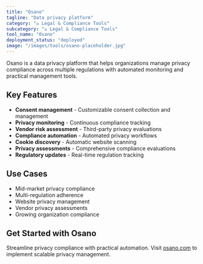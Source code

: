 ```yaml
---
title: "Osano"
tagline: "Data privacy platform"
category: "⚖️ Legal & Compliance Tools"
subcategory: "⚖️ Legal & Compliance Tools"
tool_name: "Osano"
deployment_status: "deployed"
image: "/images/tools/osano-placeholder.jpg"
---
```

Osano is a data privacy platform that helps organizations manage privacy compliance across multiple regulations with automated monitoring and practical management tools.

## Key Features

- **Consent management** - Customizable consent collection and management
- **Privacy monitoring** - Continuous compliance tracking
- **Vendor risk assessment** - Third-party privacy evaluations
- **Compliance automation** - Automated privacy workflows
- **Cookie discovery** - Automatic website scanning
- **Privacy assessments** - Comprehensive compliance evaluations
- **Regulatory updates** - Real-time regulation tracking

## Use Cases

- Mid-market privacy compliance
- Multi-regulation adherence
- Website privacy management
- Vendor privacy assessments
- Growing organization compliance

## Get Started with Osano

Streamline privacy compliance with practical automation. Visit [osano.com](https://www.osano.com) to implement scalable privacy management.
